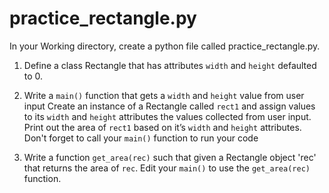 # practice_rectangle.py

In your Working directory, create a python file called practice_rectangle.py.

1. Define a class Rectangle that has attributes `width` and `height` defaulted to 0.

2. Write a `main()` function that gets a `width` and `height` value from user input  Create an instance of a Rectangle called `rect1` and assign values to its `width` and `height` attributes the values collected from user input.  Print out the area of `rect1`
based on it’s `width` and `height` attributes.  Don't forget to call your `main()` function to run your code 

3. Write a function `get_area(rec)` such that given a Rectangle object 'rec' that returns the area of `rec`.  Edit your `main()` to use the `get_area(rec)` function.

